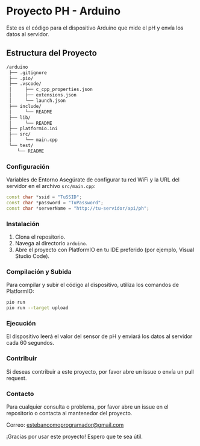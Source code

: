 # Proyecto PH - Arduino

Este es el código para el dispositivo Arduino que mide el pH y envía los datos al servidor.

## Estructura del Proyecto

```bash
/arduino
 ├── .gitignore
 ├── .pio/
 ├── .vscode/
 │     ├── c_cpp_properties.json
 │     ├── extensions.json
 │     └── launch.json
 ├── include/
 │     └── README
 ├── lib/
 │     └── README
 ├── platformio.ini
 ├── src/
 │     └── main.cpp
 └── test/
    └── README
```

### Configuración
Variables de Entorno
Asegúrate de configurar tu red WiFi y la URL del servidor en el archivo `src/main.cpp`:

```cpp
const char *ssid = "TuSSID";
const char *password = "TuPassword";
const char *serverName = "http://tu-servidor/api/ph";
```

### Instalación
1. Clona el repositorio.
2. Navega al directorio `arduino`.
3. Abre el proyecto con PlatformIO en tu IDE preferido (por ejemplo, Visual Studio Code).

### Compilación y Subida
Para compilar y subir el código al dispositivo, utiliza los comandos de PlatformIO:

```bash
pio run
pio run --target upload
```

### Ejecución
El dispositivo leerá el valor del sensor de pH y enviará los datos al servidor cada 60 segundos.

### Contribuir
Si deseas contribuir a este proyecto, por favor abre un issue o envía un pull request.

### Contacto
Para cualquier consulta o problema, por favor abre un issue en el repositorio o contacta al mantenedor del proyecto.

Correo: estebancomoprogramador@gmail.com

¡Gracias por usar este proyecto! Espero que te sea útil.